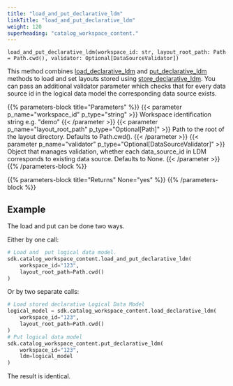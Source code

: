 ```yaml
---
title: "load_and_put_declarative_ldm"
linkTitle: "load_and_put_declarative_ldm"
weight: 120
superheading: "catalog_workspace_content."
---
```




``load_and_put_declarative_ldm(workspace_id: str, layout_root_path: Path = Path.cwd(), validator: Optional[DataSourceValidator])``

This method combines [load_declarative_ldm](../load_declarative_ldm) and [put_declarative_ldm](../get_declarative_ldm) methods to load and set layouts stored using [store_declarative_ldm](../store_declarative_ldm). You can pass an additional validator parameter which checks that for every data source id in the logical data model the corresponding data source exists.

{{% parameters-block  title="Parameters" %}}
{{< parameter p_name="workspace_id" p_type="string" >}}
Workspace identification string e.g. "demo"
{{< /parameter >}}
{{< parameter p_name="layout_root_path" p_type="Optional[Path]" >}}
Path to the root of the layout directory. Defaults to Path.cwd().
{{< /parameter >}}
{{< parameter p_name="validator" p_type="Optional[DataSourceValidator]" >}}
Object that manages validation, whether each data_source_id in LDM corresponds to existing data source. Defaults to None.
{{< /parameter >}}
{{% /parameters-block %}}

{{% parameters-block title="Returns" None="yes" %}}
{{% /parameters-block %}}

## Example

The load and put can be done two ways.

Either by one call:

```Python
# Load and  put logical data model.
sdk.catalog_workspace_content.load_and_put_declarative_ldm(
    workspace_id="123",
    layout_root_path=Path.cwd()
)

```

Or by two separate calls:

```Python
# Load stored declarative Logical Data Model
logical_model = sdk.catalog_workspace_content.load_declarative_ldm(
    workspace_id="123",
    layout_root_path=Path.cwd()
)
# Put logical data model
sdk.catalog_workspace_content.put_declarative_ldm(
    workspace_id="123",
    ldm=logical_model
)
```

The result is identical.
